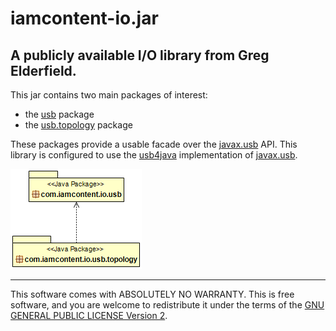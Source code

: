 # iamcontent-io.jar
## A publicly available I/O library from Greg Elderfield.

This jar contains two main packages of interest:

* the [usb](src/main/site/md/usb.md) package 
* the [usb.topology](src/main/site/md/usb.topology.md) package

These packages provide a usable facade over the [javax.usb](http://sourceforge.net/projects/javax-usb/) API. This library is configured to use the [usb4java](http://usb4java.org/) implementation of [javax.usb](http://sourceforge.net/projects/javax-usb/).

![Package Diagram](src/main/site/uml/com.iamcontent.io-package.png)

---

This software comes with ABSOLUTELY NO WARRANTY. This is free software, and you are welcome to redistribute it
under the terms of the [GNU GENERAL PUBLIC LICENSE Version 2](https://www.gnu.org/licenses/gpl-2.0.html).
